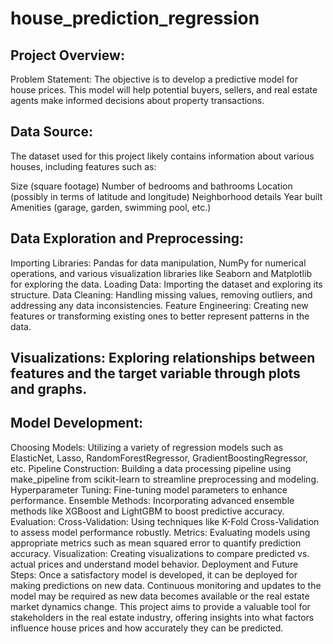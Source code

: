 # house_prediction_regression
## Project Overview:
Problem Statement:
The objective is to develop a predictive model for house prices. This model will help potential buyers, sellers, and real estate agents make informed decisions about property transactions.

## Data Source:
The dataset used for this project likely contains information about various houses, including features such as:

Size (square footage)
Number of bedrooms and bathrooms
Location (possibly in terms of latitude and longitude)
Neighborhood details
Year built
Amenities (garage, garden, swimming pool, etc.)
## Data Exploration and Preprocessing:
Importing Libraries: Pandas for data manipulation, NumPy for numerical operations, and various visualization libraries like Seaborn and Matplotlib for exploring the data.
Loading Data: Importing the dataset and exploring its structure.
Data Cleaning: Handling missing values, removing outliers, and addressing any data inconsistencies.
Feature Engineering: Creating new features or transforming existing ones to better represent patterns in the data.
## Visualizations: Exploring relationships between features and the target variable through plots and graphs.
## Model Development:
Choosing Models: Utilizing a variety of regression models such as ElasticNet, Lasso, RandomForestRegressor, GradientBoostingRegressor, etc.
Pipeline Construction: Building a data processing pipeline using make_pipeline from scikit-learn to streamline preprocessing and modeling.
Hyperparameter Tuning: Fine-tuning model parameters to enhance performance.
Ensemble Methods: Incorporating advanced ensemble methods like XGBoost and LightGBM to boost predictive accuracy.
Evaluation:
Cross-Validation: Using techniques like K-Fold Cross-Validation to assess model performance robustly.
Metrics: Evaluating models using appropriate metrics such as mean squared error to quantify prediction accuracy.
Visualization: Creating visualizations to compare predicted vs. actual prices and understand model behavior.
Deployment and Future Steps:
Once a satisfactory model is developed, it can be deployed for making predictions on new data.
Continuous monitoring and updates to the model may be required as new data becomes available or the real estate market dynamics change.
This project aims to provide a valuable tool for stakeholders in the real estate industry, offering insights into what factors influence house prices and how accurately they can be predicted.
